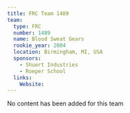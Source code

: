 ```yaml
---
title: FRC Team 1489
team:
  type: FRC
  number: 1489
  name: Blood Sweat Gears
  rookie_year: 2004
  location: Birmingham, MI, USA
  sponsors:
    - Shuert Industries
    - Roeper School
  links:
    Website: 
---
```

No content has been added for this team